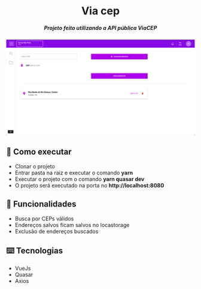 <h1 align="center">
  Via cep
</h1>

<h5 align="center">
  Projeto feito utilizando a API pública ViaCEP
</h5>

![](./public/images/preview.png)
## :rocket: Como executar

<ul>
  <li>Clonar o projeto</li>
  <li>Entrar pasta na raiz e executar o comando <strong>yarn</strong></li>
  <li>Executar o projeto com o comando <strong>yarn quasar dev</strong></li>
  <li>O projeto será executado na porta no <strong>http://localhost:8080</strong></li>
</ul>

## :speech_balloon: Funcionalidades

<ul>
  <li>Busca por CEPs válidos</li>
  <li>Endereços salvos ficam salvos no locastorage</li>
  <li>Exclusão de endereços buscados</li>
</ul>

## ⌨️ Tecnologias

<ul>
  <li>VueJs</li>
  <li>Quasar</li>
  <li>Axios</li>
</ul>